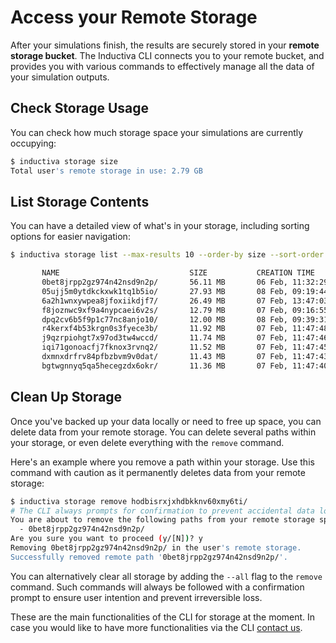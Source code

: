 # Access your Remote Storage

After your simulations finish, the results are securely stored in your **remote 
storage bucket**. The Inductiva CLI connects you to your remote bucket, and
provides you with various commands to effectively manage all the data of your 
simulation outputs.

## Check Storage Usage

You can check how much storage space your simulations are currently occupying:

```bash
$ inductiva storage size
Total user's remote storage in use: 2.79 GB
```
## List Storage Contents

You can have a detailed view of what's in your storage, including sorting options 
for easier navigation:

```bash
$ inductiva storage list --max-results 10 --order-by size --sort-order desc

       NAME                             SIZE           CREATION TIME
       0bet8jrpp2gz974n42nsd9n2p/       56.11 MB       06 Feb, 11:32:29
       05ujj5m0ytdkckxwk1tq1b5io/       27.93 MB       08 Feb, 09:19:44
       6a2h1wnxywpea8jfoxiikdjf7/       26.49 MB       07 Feb, 13:47:03
       f8joznwc9xf9a4nypcaei6v2s/       12.79 MB       07 Feb, 09:16:55
       dpq2cv6b5f9p1c77nc8anjo10/       12.00 MB       08 Feb, 09:39:31
       r4kerxf4b53krgn0s3fyece3b/       11.92 MB       07 Feb, 11:47:48
       j9qzrpiohgt7x97od3tw4wccd/       11.74 MB       07 Feb, 11:47:46
       iqi71gonoacfj7fknox3rvnq2/       11.52 MB       07 Feb, 11:47:45
       dxmnxdrfrv84pfbzbvm9v0dat/       11.43 MB       07 Feb, 11:47:43
       bgtwgnnyq5qa5hecegzdx6okr/       11.36 MB       07 Feb, 11:47:40
```

## Clean Up Storage
Once you've backed up your data locally or need to free up space, you can delete 
data from your remote storage. You can delete several paths within your
storage, or even delete everything with the `remove` command.

Here's an example where you remove a path within your storage. Use this command 
with caution as it permanently deletes data from your remote 
storage: 

```bash
$ inductiva storage remove hodbisrxjxhdbkknv60xmy6ti/
# The CLI always prompts for confirmation to prevent accidental data loss
You are about to remove the following paths from your remote storage space:
  - 0bet8jrpp2gz974n42nsd9n2p/
Are you sure you want to proceed (y/[N])? y
Removing 0bet8jrpp2gz974n42nsd9n2p/ in the user's remote storage.
Successfully removed remote path '0bet8jrpp2gz974n42nsd9n2p/'.
```
You can alternatively clear all storage by adding the `--all` flag to the `remove` command.
Such commands will always be followed with a confirmation prompt to ensure user intention
and prevent irreversible loss.

These are the main functionalities of the CLI for storage at the moment. In case
you would like to have more functionalities via the CLI [contact us](support@inductiva.ai).
